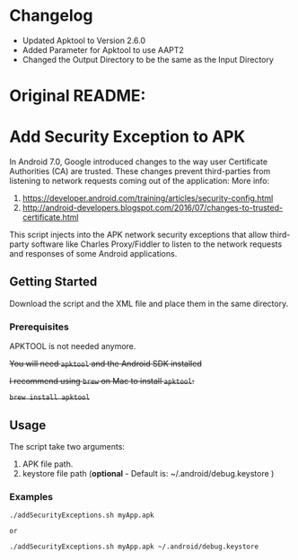 # Changelog

- Updated Apktool to Version 2.6.0
- Added Parameter for Apktool to use AAPT2
- Changed the Output Directory to be the same as the Input Directory


# Original README:

# Add Security Exception to APK

In Android 7.0, Google introduced changes to the way user Certificate Authorities (CA) are trusted. These changes prevent third-parties from listening to network requests coming out of the application:
More info: 
1) https://developer.android.com/training/articles/security-config.html
2) http://android-developers.blogspot.com/2016/07/changes-to-trusted-certificate.html

This script injects into the APK network security exceptions that allow third-party software like Charles Proxy/Fiddler to listen to the network requests and responses of some Android applications.


## Getting Started

Download the script and the XML file and place them in the same directory.

### Prerequisites
APKTOOL is not needed anymore.

~~You will need `apktool` and the Android SDK installed~~

~~I recommend using `brew` on Mac to install `apktool`:~~

~~```brew install apktool```~~

## Usage

The script take two arguments: 
1) APK file path.
2) keystore file path (**optional** - Default is: ~/.android/debug.keystore )

### Examples

```
./addSecurityExceptions.sh myApp.apk

or

./addSecurityExceptions.sh myApp.apk ~/.android/debug.keystore

```
